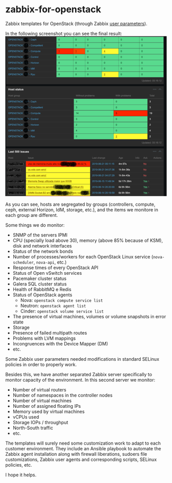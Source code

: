 # zabbix-for-openstack
Zabbix templates for OpenStack (through Zabbix [user parameters](https://www.zabbix.com/documentation/3.4/manual/config/items/userparameters)).

In the following screenshot you can see the final result:
![Zabbix screenshot](https://raw.githubusercontent.com/josecastillolema/zabbix-for-openstack/master/img/pastedImage_1.png)

As you can see, hosts are segregated by groups (controllers, compute, ceph, external Horizon, IdM, storage, etc.), and the items we monitore in each group are different.

Some things we do monitor:
 - SNMP of the servers IPMI 
 - CPU (specially load above 30), memory (above 85% because of KSM), disk and network interfaces
 - Status of the network bonds 
 - Number of processes/workers for each OpenStack Linux service (`nova-scheduler`, `nova-api`, etc.)
 - Response times of every OpenStack API
 - Status of Open vSwitch services
 - Pacemaker cluster status
 - Galera SQL cluster status
 - Health of RabbitMQ e Redis
 - Status of OpenStack agents
   - Nova: `openstack compute service list`
   - Neutron: `openstack agent list`
   - Cinder: `openstack volume service list`
 - The presence of virtual machines, volumes or volume snapshots in error state
 - Storage
 - Presence of failed multipath routes
 - Problems with LVM mappings
 - Incongruences with the Device Mapper (DM)
 - etc. 
 
Some Zabbix user parameters needed modifications in standard SELinux policies in order to properly work.
 
Besides this, we have another separated Zabbix server specifically to monitor capacity of the environment. In this second server we monitor:
 - Number of virtual routers
 - Number of namespaces in the controller nodes
 - Number of virtual machines
 - Number of assigned floating IPs
 - Memory used by virtual machines
 - vCPUs used
 - Storage IOPs / throughput
 - North-South traffic
 - etc.
 
The templates will surely need some customization work to adapt to each customer environment. They include an Ansible playbook to automate the Zabbix agent installation along with firewall liberations, sudoers file customizations, Zabbix user agents and corresponding scripts, SELinux policies, etc.

I hope it helps.
